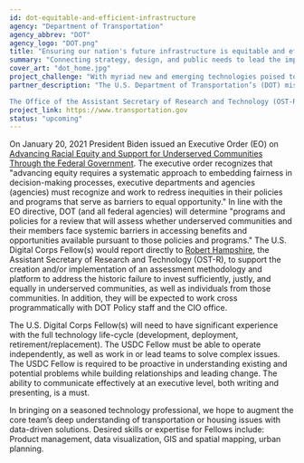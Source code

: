 ```yaml
---
id: dot-equitable-and-efficient-infrastructure
agency: "Department of Transportation"
agency_abbrev: "DOT"
agency_logo: "DOT.png"
title: "Ensuring our nation's future infrastructure is equitable and efficient"
summary: "Connecting strategy, design, and public needs to lead the implementation of an equity assessment and the creation of a platform to address the historic failure to invest sufficiently, justly and equally in underserved communities."
cover_art: "dot_home.jpg"
project_challenge: "With myriad new and emerging technologies poised to transform the way we move, how can PIFs help ensure our country’s current and future transportation systems are equitable and efficient?"
partner_description: "The U.S. Department of Transportation’s (DOT) mission is to ensure America has the safest, most efficient and modern transportation system in the world, which boosts our economic productivity and global competitiveness and enhances the quality of life in communities both rural and urban.

The Office of the Assistant Secretary of Research and Technology (OST-R) leads DOT to advance innovation, technology transfer, and breakthrough knowledge; facilitate research and multimodal research collaboration; provide decision makers with useful statistics and information of the highest quality and integrity; and develop a skilled interdisciplinary transportation workforce for the nation.​​​​​​​"
project_link: https://www.transportation.gov
status: "upcoming"
---
```


On January 20, 2021 President Biden issued an Executive Order (EO) on <a href='https://www.whitehouse.gov/briefing-room/presidential-actions/2021/01/20/executive-order-advancing-racial-equity-and-support-for-underserved-communities-through-the-federal-government/' target='_blank'>Advancing Racial Equity and Support for Underserved Communities Through the Federal Government</a>. The executive order recognizes that "advancing equity requires a systematic approach to embedding fairness in decision-making processes, executive departments and agencies (agencies) must recognize and work to redress inequities in their policies and programs that serve as barriers to equal opportunity." In line with the EO directive, DOT (and all federal agencies) will determine "programs and policies for a review that will assess whether underserved communities and their members face systemic barriers in accessing benefits and opportunities available pursuant to those policies and programs." The U.S. Digital Corps Fellow(s) would report directly to <a href='https://www.transportation.gov/mission/robert-hampshire' target='_blank'>Robert Hampshire</a>, the Assistant Secretary of Research and Technology (OST-R), to support the creation and/or implementation of an assessment methodology and platform to address the historic failure to invest sufficiently, justly, and equally in underserved communities, as well as individuals from those communities. In addition, they will be expected to work cross programmatically with DOT Policy staff and the CIO office.

The U.S. Digital Corps Fellow(s) will need to have significant experience with the full technology life-cycle (development, deployment, retirement/replacement). The USDC Fellow must be able to operate independently, as well as work in or lead teams to solve complex issues. The USDC Fellow is required to be proactive in understanding existing and potential problems while building relationships and leading change. The ability to communicate effectively at an executive level, both writing and presenting, is a must.

In bringing on a seasoned technology professional, we hope to augment the core team’s deep understanding of transportation or housing issues with data-driven solutions. Desired skills or expertise for Fellows include: Product management, data visualization, GIS and spatial mapping, urban planning.
